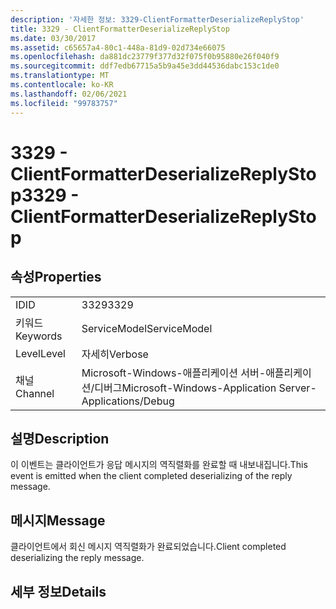 ```yaml
---
description: '자세한 정보: 3329-ClientFormatterDeserializeReplyStop'
title: 3329 - ClientFormatterDeserializeReplyStop
ms.date: 03/30/2017
ms.assetid: c65657a4-80c1-448a-81d9-02d734e66075
ms.openlocfilehash: da881dc23779f377d32f075f0b95880e26f040f9
ms.sourcegitcommit: ddf7edb67715a5b9a45e3dd44536dabc153c1de0
ms.translationtype: MT
ms.contentlocale: ko-KR
ms.lasthandoff: 02/06/2021
ms.locfileid: "99783757"
---
```

# <a name="3329---clientformatterdeserializereplystop"></a><span data-ttu-id="fce07-103">3329 - ClientFormatterDeserializeReplyStop</span><span class="sxs-lookup"><span data-stu-id="fce07-103">3329 - ClientFormatterDeserializeReplyStop</span></span>

## <a name="properties"></a><span data-ttu-id="fce07-104">속성</span><span class="sxs-lookup"><span data-stu-id="fce07-104">Properties</span></span>  
  
|||  
|-|-|  
|<span data-ttu-id="fce07-105">ID</span><span class="sxs-lookup"><span data-stu-id="fce07-105">ID</span></span>|<span data-ttu-id="fce07-106">3329</span><span class="sxs-lookup"><span data-stu-id="fce07-106">3329</span></span>|  
|<span data-ttu-id="fce07-107">키워드</span><span class="sxs-lookup"><span data-stu-id="fce07-107">Keywords</span></span>|<span data-ttu-id="fce07-108">ServiceModel</span><span class="sxs-lookup"><span data-stu-id="fce07-108">ServiceModel</span></span>|  
|<span data-ttu-id="fce07-109">Level</span><span class="sxs-lookup"><span data-stu-id="fce07-109">Level</span></span>|<span data-ttu-id="fce07-110">자세히</span><span class="sxs-lookup"><span data-stu-id="fce07-110">Verbose</span></span>|  
|<span data-ttu-id="fce07-111">채널</span><span class="sxs-lookup"><span data-stu-id="fce07-111">Channel</span></span>|<span data-ttu-id="fce07-112">Microsoft-Windows-애플리케이션 서버-애플리케이션/디버그</span><span class="sxs-lookup"><span data-stu-id="fce07-112">Microsoft-Windows-Application Server-Applications/Debug</span></span>|  
  
## <a name="description"></a><span data-ttu-id="fce07-113">설명</span><span class="sxs-lookup"><span data-stu-id="fce07-113">Description</span></span>  

 <span data-ttu-id="fce07-114">이 이벤트는 클라이언트가 응답 메시지의 역직렬화를 완료할 때 내보내집니다.</span><span class="sxs-lookup"><span data-stu-id="fce07-114">This event is emitted when the client completed deserializing of the reply message.</span></span>  
  
## <a name="message"></a><span data-ttu-id="fce07-115">메시지</span><span class="sxs-lookup"><span data-stu-id="fce07-115">Message</span></span>  

 <span data-ttu-id="fce07-116">클라이언트에서 회신 메시지 역직렬화가 완료되었습니다.</span><span class="sxs-lookup"><span data-stu-id="fce07-116">Client completed deserializing the reply message.</span></span>  
  
## <a name="details"></a><span data-ttu-id="fce07-117">세부 정보</span><span class="sxs-lookup"><span data-stu-id="fce07-117">Details</span></span>
